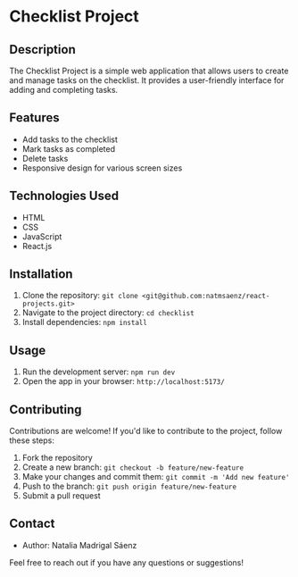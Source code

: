 # Checklist Project


## Description

The Checklist Project is a simple web application that allows users to create and manage tasks on the checklist. It provides a user-friendly interface for adding and completing tasks.

## Features


- Add tasks to the checklist
- Mark tasks as completed
- Delete tasks
- Responsive design for various screen sizes


## Technologies Used

- HTML
- CSS
- JavaScript
- React.js 

## Installation

1. Clone the repository: `git clone <git@github.com:natmsaenz/react-projects.git>`
2. Navigate to the project directory: `cd checklist`
3. Install dependencies: `npm install`

## Usage

1. Run the development server: `npm run dev`
2. Open the app in your browser: `http://localhost:5173/`

## Contributing

Contributions are welcome! If you'd like to contribute to the project, follow these steps:

1. Fork the repository
2. Create a new branch: `git checkout -b feature/new-feature`
3. Make your changes and commit them: `git commit -m 'Add new feature'`
4. Push to the branch: `git push origin feature/new-feature`
5. Submit a pull request



## Contact

- Author: Natalia Madrigal Sáenz


Feel free to reach out if you have any questions or suggestions!
